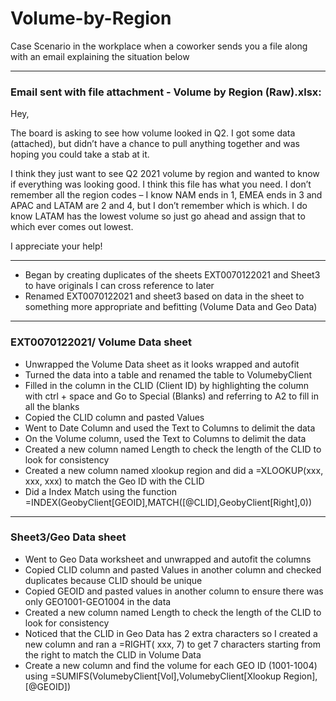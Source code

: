 # Volume-by-Region


Case Scenario in the workplace when a coworker sends you a file along with an email explaining the situation below

***

### Email sent with file attachment - Volume by Region (Raw).xlsx:

Hey,

The board is asking to see how volume looked in Q2. I got some data (attached), but didn’t have a chance to pull anything together and was hoping you could take a stab at it.

I think they just want to see Q2 2021 volume by region and wanted to know if everything was looking good. I think this file has what you need. I don’t remember all the region codes – I know NAM ends in 1, EMEA ends in 3 and APAC and LATAM are 2 and 4, but I don’t remember which is which. I do know LATAM has the lowest volume so just go ahead and assign that to which ever comes out lowest.

I appreciate your help!

*** 

- Began by creating duplicates of the sheets EXT0070122021 and Sheet3 to have originals I can cross reference to later
- Renamed EXT0070122021 and sheet3 based on data in the sheet to something more appropriate and befitting (Volume Data and Geo Data)
***

### EXT0070122021/ Volume Data sheet
- Unwrapped the Volume Data sheet as it looks wrapped and autofit
- Turned the data into a table and renamed the table to VolumebyClient
- Filled in the column in the CLID (Client ID) by highlighting the column with ctrl + space and Go to Special (Blanks) and referring to A2 to fill in all the blanks
- Copied the CLID column and pasted Values
- Went to Date Column and used the Text to Columns to delimit the data
- On the Volume column, used the Text to Columns to delimit the data
- Created a new column named Length to check the length of the CLID to look for consistency 
- Created a new column named xlookup region and did a =XLOOKUP(xxx, xxx, xxx) to match the Geo ID with the CLID
- Did a Index Match using the function =INDEX(GeobyClient[GEOID],MATCH([@CLID],GeobyClient[Right],0)) 

***

### Sheet3/Geo Data sheet

- Went to Geo Data worksheet and unwrapped and autofit the columns
- Copied CLID column and pasted Values in another column and checked duplicates because CLID should be unique
- Copied GEOID and pasted values in another column to ensure there was only GEO1001-GEO1004 in the data
- Created a new column named Length to check the length of the CLID to look for consistency 
- Noticed that the CLID in Geo Data has 2 extra characters so I created a new column and ran a =RIGHT( xxx, 7) to get 7 characters starting from the right to match the CLID in Volume Data
- Create a new column and find the volume for each GEO ID (1001-1004) using =SUMIFS(VolumebyClient[Vol],VolumebyClient[Xlookup Region],[@GEOID])

